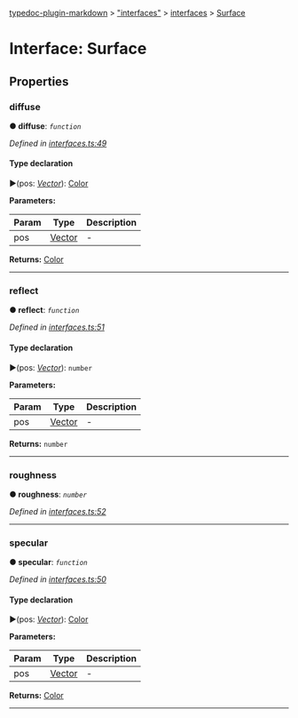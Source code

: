 [typedoc-plugin-markdown](../README.md) > ["interfaces"](../modules/_interfaces_.md) > [interfaces](../modules/_interfaces_.interfaces.md) > [Surface](../interfaces/_interfaces_.interfaces.surface.md)



# Interface: Surface


## Properties
<a id="diffuse"></a>

###  diffuse

**●  diffuse**:  *`function`* 

*Defined in [interfaces.ts:49](https://github.com/tgreyjs/typedoc-plugin-markdown/blob/master/tests/src/interfaces.ts#L49)*


#### Type declaration
►(pos: *[Vector](../classes/_interfaces_.vector.md)*): [Color](../classes/_interfaces_.color.md)



**Parameters:**

| Param | Type | Description |
| ------ | ------ | ------ |
| pos | [Vector](../classes/_interfaces_.vector.md)   |  - |





**Returns:** [Color](../classes/_interfaces_.color.md)






___

<a id="reflect"></a>

###  reflect

**●  reflect**:  *`function`* 

*Defined in [interfaces.ts:51](https://github.com/tgreyjs/typedoc-plugin-markdown/blob/master/tests/src/interfaces.ts#L51)*


#### Type declaration
►(pos: *[Vector](../classes/_interfaces_.vector.md)*): `number`



**Parameters:**

| Param | Type | Description |
| ------ | ------ | ------ |
| pos | [Vector](../classes/_interfaces_.vector.md)   |  - |





**Returns:** `number`






___

<a id="roughness"></a>

###  roughness

**●  roughness**:  *`number`* 

*Defined in [interfaces.ts:52](https://github.com/tgreyjs/typedoc-plugin-markdown/blob/master/tests/src/interfaces.ts#L52)*





___

<a id="specular"></a>

###  specular

**●  specular**:  *`function`* 

*Defined in [interfaces.ts:50](https://github.com/tgreyjs/typedoc-plugin-markdown/blob/master/tests/src/interfaces.ts#L50)*


#### Type declaration
►(pos: *[Vector](../classes/_interfaces_.vector.md)*): [Color](../classes/_interfaces_.color.md)



**Parameters:**

| Param | Type | Description |
| ------ | ------ | ------ |
| pos | [Vector](../classes/_interfaces_.vector.md)   |  - |





**Returns:** [Color](../classes/_interfaces_.color.md)






___


